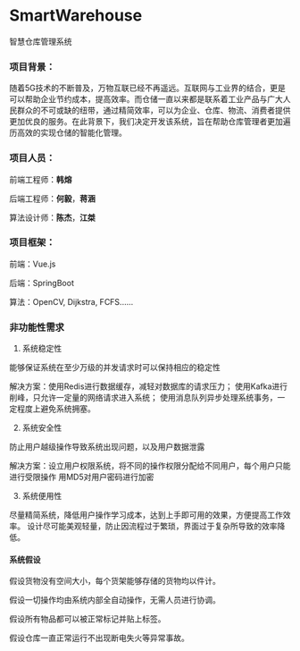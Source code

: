 # SmartWarehouse
智慧仓库管理系统

### 项目背景：

随着5G技术的不断普及，万物互联已经不再遥远。互联网与工业界的结合，更是可以帮助企业节约成本，提高效率。而仓储一直以来都是联系着工业产品与广大人民群众的不可或缺的纽带，通过精简效率，可以为企业、仓库、物流、消费者提供更加优良的服务。在此背景下，我们决定开发该系统，旨在帮助仓库管理者更加遍历高效的实现仓储的智能化管理。



### 项目人员：

前端工程师：**韩熔** 

后端工程师：**何毅**，**蒋涵**

算法设计师：**陈杰**，**江桀**



### 项目框架：

前端：Vue.js

后端：SpringBoot

算法：OpenCV, Dijkstra, FCFS......


### 非功能性需求

1. 系统稳定性

能够保证系统在至少万级的并发请求时可以保持相应的稳定性

解决方案：使用Redis进行数据缓存，减轻对数据库的请求压力；
	 使用Kafka进行削峰，只允许一定量的网络请求进入系统；
	 使用消息队列异步处理系统事务，一定程度上避免系统拥塞。

2. 系统安全性

防止用户越级操作导致系统出现问题，以及用户数据泄露

解决方案：设立用户权限系统，将不同的操作权限分配给不同用户，每个用户只能进行受限操作
	 用MD5对用户密码进行加密


3. 系统便用性

尽量精简系统，降低用户操作学习成本，达到上手即可用的效果，方便提高工作效率。
设计尽可能美观轻量，防止因流程过于繁琐，界面过于复杂所导致的效率降低。


#### 系统假设

假设货物没有空间大小，每个货架能够存储的货物均以件计。

假设一切操作均由系统内部全自动操作，无需人员进行协调。

假设所有物品都可以被正常标记并贴上标签。

假设仓库一直正常运行不出现断电失火等异常事故。



